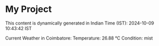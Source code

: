 # My Project

This content is dynamically generated in Indian Time (IST): 2024-10-09 10:43:42 IST


Current Weather in Coimbatore:
Temperature: 26.88 °C
Condition: mist
